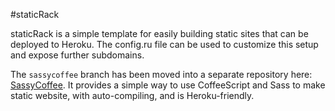 #staticRack

staticRack is a simple template for easily building static sites that can be deployed to Heroku. The config.ru file can be used to customize this setup and expose further subdomains.

The `sassycoffee` branch has been moved into a separate repository here: [SassyCoffee](https://github.com/gnarmis/SassyCoffee). It provides a simple way to use CoffeeScript and Sass to make static website, with auto-compiling, and is Heroku-friendly.